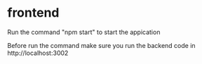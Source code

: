 # frontend
Run the command "npm start" to start the appication

Before run the command make sure you run the backend code in http://localhost:3002